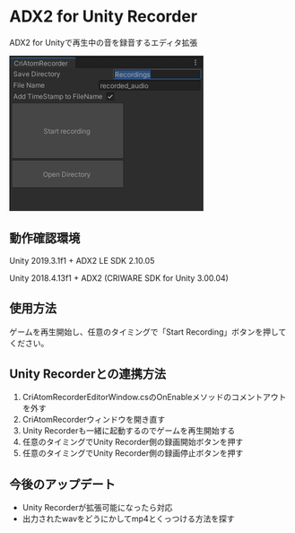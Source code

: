 # ADX2 for Unity Recorder
ADX2 for Unityで再生中の音を録音するエディタ拡張

![ADX2UnityRecoder](ADX2UnityRecoder.png)

## 動作確認環境
Unity 2019.3.1f1 + ADX2 LE SDK 2.10.05

Unity 2018.4.13f1 + ADX2 (CRIWARE SDK for Unity 3.00.04)

## 使用方法
ゲームを再生開始し、任意のタイミングで「Start Recording」ボタンを押してください。

## Unity Recorderとの連携方法
1. CriAtomRecorderEditorWindow.csのOnEnableメソッドのコメントアウトを外す
2. CriAtomRecorderウィンドウを開き直す
3. Unity Recorderも一緒に起動するのでゲームを再生開始する
4. 任意のタイミングでUnity Recorder側の録画開始ボタンを押す
5. 任意のタイミングでUnity Recorder側の録画停止ボタンを押す

## 今後のアップデート
- Unity Recorderが拡張可能になったら対応
- 出力されたwavをどうにかしてmp4とくっつける方法を探す
